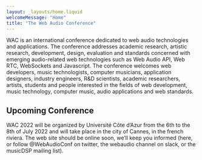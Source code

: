 ```yaml
---
layout: _layouts/home.liquid
welcomeMessage: "Home"
title: "The Web Audio Conference"
---
```


WAC is an international conference dedicated to web audio technologies and applications. The conference addresses academic research, artistic research, development, design, evaluation and standards concerned with emerging audio-related web technologies such as Web Audio API, Web RTC, WebSockets and Javascript. The conference welcomes web developers, music technologists, computer musicians, application designers, industry engineers, R&D scientists, academic researchers, artists, students and people interested in the fields of web development, music technology, computer music, audio applications and web standards.

## Upcoming Conference

WAC 2022 will be organized by Université Côte d’Azur from the 6th to the 8th of July 2022 and will take place in the city of Cannes, in the french riviera. The web site should be online soon, we’ll keep you informed (here, or follow @WebAudioConf on twitter, the webaudio channel on slack, or the musicDSP mailing list).
